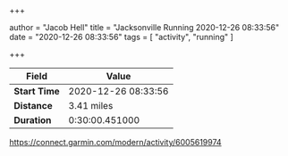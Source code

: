 +++

author = "Jacob Hell"
title = "Jacksonville Running 2020-12-26 08:33:56"
date = "2020-12-26 08:33:56"
tags = [
    "activity", "running"
]

+++

<!--more-->

|Field  |Value  |
|--- | --- |
|**Start Time**|2020-12-26 08:33:56|
|**Distance**|3.41 miles|
|**Duration**|0:30:00.451000|

https://connect.garmin.com/modern/activity/6005619974